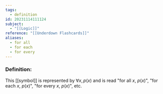 ```yaml
---
tags:
  - definition
id: 20231114111124
subject:
  - "[[Logic]]"
reference: "[[Underdown Flashcards]]"
aliases:
  - for all
  - for each
  - for every
---
```

### Definition:
This [[symbol]] is represented by $\forall x, p(x)$ and is read "for all $x$, $p(x)$", "for each $x$, $p(x)$", "for every $x$, $p(x)$", etc.